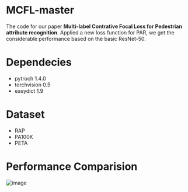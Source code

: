 # MCFL-master
The code for our paper **Multi-label Contrative Focal Loss for Pedestrian attribute recognition**. Applied a new loss function for PAR, we get the considerable performance based on the basic ResNet-50.
# Dependecies
- pytroch 1.4.0
- torchvision 0.5
- easydict 1.9
# Dataset
- RAP
- PA100K
- PETA
# Performance Comparision
![image](https://github.com/zxqsmall/MCFL-master/blob/master/RAP-results.png)
